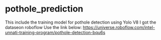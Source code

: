 # pothole_prediction
This include the training model for pothole detection using Yolo V8
I got the dataseon roboflow
Use the link below:
https://universe.roboflow.com/intel-unnati-training-program/pothole-detection-bqu6s
